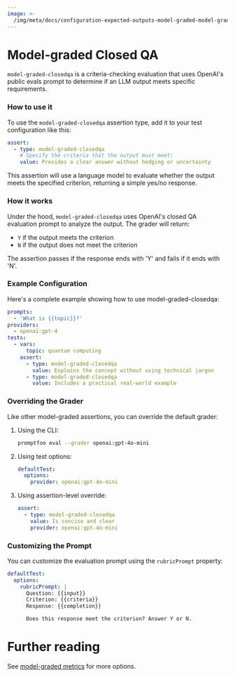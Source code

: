 ```yaml
---
image: >-
  /img/meta/docs/configuration-expected-outputs-model-graded-model-graded-closedqa-md.png
---
```


# Model-graded Closed QA

`model-graded-closedqa` is a criteria-checking evaluation that uses OpenAI's public evals prompt to determine if an LLM output meets specific requirements.

### How to use it

To use the `model-graded-closedqa` assertion type, add it to your test configuration like this:

```yaml
assert:
  - type: model-graded-closedqa
    # Specify the criteria that the output must meet:
    value: Provides a clear answer without hedging or uncertainty
```

This assertion will use a language model to evaluate whether the output meets the specified criterion, returning a simple yes/no response.

### How it works

Under the hood, `model-graded-closedqa` uses OpenAI's closed QA evaluation prompt to analyze the output. The grader will return:

- `Y` if the output meets the criterion
- `N` if the output does not meet the criterion

The assertion passes if the response ends with 'Y' and fails if it ends with 'N'.

### Example Configuration

Here's a complete example showing how to use model-graded-closedqa:

```yaml
prompts:
  - 'What is {{topic}}?'
providers:
  - openai:gpt-4
tests:
  - vars:
      topic: quantum computing
    assert:
      - type: model-graded-closedqa
        value: Explains the concept without using technical jargon
      - type: model-graded-closedqa
        value: Includes a practical real-world example
```

### Overriding the Grader

Like other model-graded assertions, you can override the default grader:

1. Using the CLI:

   ```sh
   promptfoo eval --grader openai:gpt-4o-mini
   ```

2. Using test options:

   ```yaml
   defaultTest:
     options:
       provider: openai:gpt-4o-mini
   ```

3. Using assertion-level override:
   ```yaml
   assert:
     - type: model-graded-closedqa
       value: Is concise and clear
       provider: openai:gpt-4o-mini
   ```

### Customizing the Prompt

You can customize the evaluation prompt using the `rubricPrompt` property:

```yaml
defaultTest:
  options:
    rubricPrompt: |
      Question: {{input}}
      Criterion: {{criteria}}
      Response: {{completion}}

      Does this response meet the criterion? Answer Y or N.
```

# Further reading

See [model-graded metrics](/docs/configuration/expected-outputs/model-graded) for more options.
